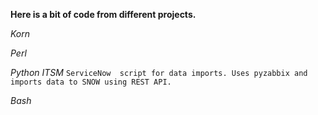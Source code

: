 __Here is a bit of code from different projects.__

_Korn_

_Perl_

_Python_
*ITSM* `ServiceNow  script for data imports. Uses pyzabbix and imports data to SNOW using REST API.`

_Bash_

